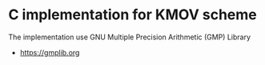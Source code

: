 C implementation for KMOV scheme
======

The implementation use GNU Multiple Precision Arithmetic (GMP) Library
* https://gmplib.org




